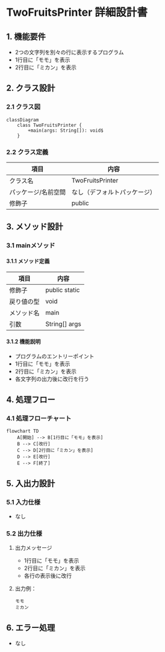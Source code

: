# TwoFruitsPrinter 詳細設計書

## 1. 機能要件

- 2つの文字列を別々の行に表示するプログラム
- 1行目に「モモ」を表示
- 2行目に「ミカン」を表示

## 2. クラス設計

### 2.1 クラス図

```mermaid
classDiagram
    class TwoFruitsPrinter {
        +main(args: String[]): void$
    }
```

### 2.2 クラス定義

| 項目 | 内容 |
|------|------|
| クラス名 | TwoFruitsPrinter |
| パッケージ/名前空間 | なし（デフォルトパッケージ） |
| 修飾子 | public |

## 3. メソッド設計

### 3.1 mainメソッド

#### 3.1.1 メソッド定義

| 項目 | 内容 |
|------|------|
| 修飾子 | public static |
| 戻り値の型 | void |
| メソッド名 | main |
| 引数 | String[] args |

#### 3.1.2 機能説明

- プログラムのエントリーポイント
- 1行目に「モモ」を表示
- 2行目に「ミカン」を表示
- 各文字列の出力後に改行を行う

## 4. 処理フロー

### 4.1 処理フローチャート

```mermaid
flowchart TD
    A[開始] --> B[1行目に「モモ」を表示]
    B --> C[改行]
    C --> D[2行目に「ミカン」を表示]
    D --> E[改行]
    E --> F[終了]
```

## 5. 入出力設計

### 5.1 入力仕様

- なし

### 5.2 出力仕様

1. 出力メッセージ
   - 1行目に「モモ」を表示
   - 2行目に「ミカン」を表示
   - 各行の表示後に改行

1. 出力例：

   ```text
   モモ
   ミカン
   ```

## 6. エラー処理

- なし
